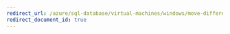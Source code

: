 ```yaml
---
redirect_url: /azure/sql-database/virtual-machines/windows/move-different-region
redirect_document_id: true
---
```

